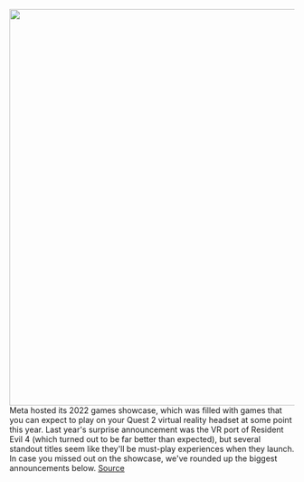 <img src='https://cdn.vox-cdn.com/thumbor/Kzc0DIY9kHv9_cB96SuR3hLA_EY=/0x0:2160x1440/1200x800/filters:focal(908x548:1252x892)/cdn.vox-cdn.com/uploads/chorus_image/image/70772305/RE4_Mercs_Store_Art__16x9_JP.0.png' width='700px' /><br/>
Meta hosted its 2022 games showcase, which was filled with games that you can expect to play on your Quest 2 virtual reality headset at some point this year. Last year's surprise announcement was the VR port of Resident Evil 4 (which turned out to be far better than expected), but several standout titles seem like they'll be must-play experiences when they launch. In case you missed out on the showcase, we've rounded up the biggest announcements below.
<a href='https://www.theverge.com/2022/4/20/23030460/meta-quest-game-vr-showcase-biggest-announcements'> Source <a/>